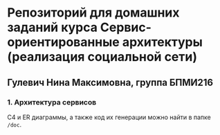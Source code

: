 # Репозиторий для домашних заданий курса Сервис-ориентированные архитектуры (реализация социальной сети)

## Гулевич Нина Максимовна, группа БПМИ216

### 1. Архитектура сервисов

C4 и ER диаграммы, а также код их генерации можно найти в папке `/doc`.

